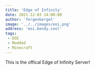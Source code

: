 ```yaml
---
title: 'Edge of Infinity'
date: 2021-12-03 14:00:00
author: 'fergenbergel'
image: '../../images/eoi.png'
address: 'eoi.bendy.cool'
tags: 
 - EOI
 - Modded
 - Minecraft
---
```


This is the offical Edge of Infinity Server!